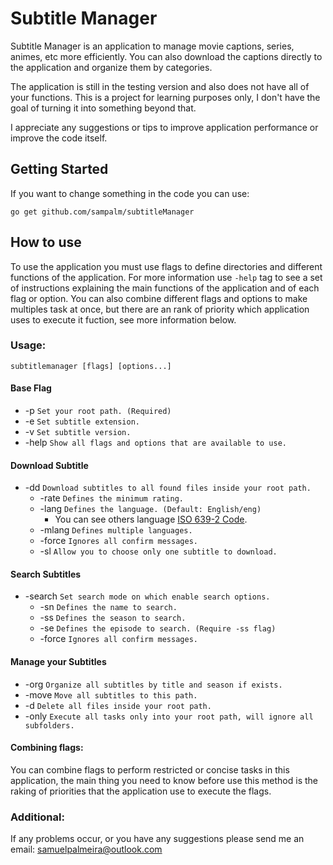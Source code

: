 # Subtitle Manager

Subtitle Manager is an application to manage movie captions, series, animes, etc more efficiently. You can also download the captions directly to the application and organize them by categories.

The application is still in the testing version and also does not have all of your functions. This is a project for learning purposes only, I don't have the goal of turning it into something beyond that.

I appreciate any suggestions or tips to improve application performance or improve the code itself.

## Getting Started
If you want to change something in the code you can use: 
```
go get github.com/sampalm/subtitleManager
```

## How to use

To use the application you must use flags to define directories and different functions of the application. For more information use `-help` tag to see a set of instructions explaining the main functions of the application and of each flag or option. You can also combine different flags and options to make multiples task at once, but there are an rank of priority which application uses to execute it fuction, see more information below.

### Usage:
`subtitlemanager [flags] [options...]`

#### Base Flag
* -p `Set your root path. (Required)`
* -e `Set subtitle extension.`
* -v `Set subtitle version.` 
* -help `Show all flags and options that are available to use.` 

#### Download Subtitle
* -dd `Download subtitles to all found files inside your root path.`
    * -rate `Defines the minimum rating.`
    * -lang `Defines the language. (Default: English/eng)`
        - You can see others language [ISO 639-2 Code](http://www.loc.gov/standards/iso639-2/php/code_list.php).
    * -mlang `Defines multiple languages.`
    * -force `Ignores all confirm messages.`
    * -sl `Allow you to choose only one subtitle to download.`
#### Search Subtitles
* -search `Set search mode on which enable search options.`
    * -sn `Defines the name to search.` 
    * -ss `Defines the season to search.`
    * -se `Defines the episode to search. (Require -ss flag)`
    * -force `Ignores all confirm messages.`
#### Manage your Subtitles
* -org `Organize all subtitles by title and season if exists.`
* -move `Move all subtitles to this path.`
* -d `Delete all files inside your root path.`
* -only `Execute all tasks only into your root path, will ignore all subfolders.`


#### Combining flags:
You can combine flags to perform restricted or concise tasks in this application, the main thing you need to know before use this method is the raking of priorities that the application use to execute the flags.
	
### Additional:
If any problems occur, or you have any suggestions please send me an email: samuelpalmeira@outlook.com
	
